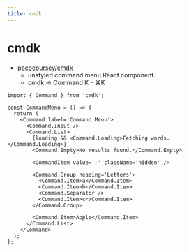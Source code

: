 ```yaml
---
title: cmdk
---
```


# cmdk

- [pacocoursey/cmdk](https://github.com/pacocoursey/cmdk)
  - unstyled command menu React component.
  - cmdk -> Command K - ⌘K

```tsx
import { Command } from 'cmdk';

const CommandMenu = () => {
  return (
    <Command label='Command Menu'>
      <Command.Input />
      <Command.List>
        {loading && <Command.Loading>Fetching words…</Command.Loading>}
        <Command.Empty>No results found.</Command.Empty>

        <CommandItem value='-' className='hidden' />

        <Command.Group heading='Letters'>
          <Command.Item>a</Command.Item>
          <Command.Item>b</Command.Item>
          <Command.Separator />
          <Command.Item>c</Command.Item>
        </Command.Group>

        <Command.Item>Apple</Command.Item>
      </Command.List>
    </Command>
  );
};
```
